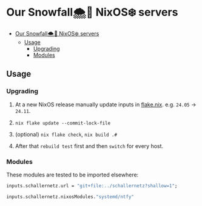 # Our Snowfall🌨️🍂 NixOS❄️ servers

-   [Our Snowfall🌨️🍂 NixOS❄️ servers](#our-snowfall️-nixos️-servers)
    -   [Usage](#usage)
        -   [Upgrading](#upgrading)
        -   [Modules](#modules)

## Usage

### Upgrading

1. At a new NixOS release manually update inputs in [flake.nix](https://github.com/dafitt/schallernetz/blob/main/flake.nix). e.g. `24.05` -> `24.11`.

2. `nix flake update --commit-lock-file`

3. (optional) `nix flake check`, `nix build .#`

4. After that `rebuild test` first and then `switch` for every host.

### Modules

These modules are tested to be imported elsewhere:

```nix
inputs.schallernetz.url = "git+file:../schallernetz?shallow=1";

inputs.schallernetz.nixosModules."systemd/ntfy"
```
